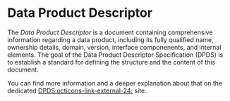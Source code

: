 # Data Product Descriptor

The *Data Product Descriptor* is a document containing comprehensive information regarding a data product, including its fully qualified name, ownership details, domain, version, interface componenents, and internal elements. The goal of the Data Product Descriptor Specification (DPDS) is to establish a standard for defining the structure and the content of this document.

You can find more information and a deeper explanation about that on the dedicated <a href="https://dpds.opendatamesh.org/concepts/data-product-descriptor/" target="_blank">DPDS:octicons-link-external-24:</a> site.